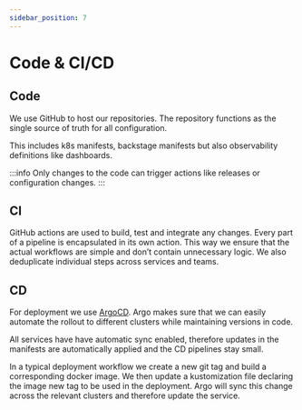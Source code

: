 ```yaml
---
sidebar_position: 7
---
```

# Code & CI/CD

## Code
We use GitHub to host our repositories.
The repository functions as the single source of truth for all configuration.

This includes k8s manifests, backstage manifests but also observability definitions like dashboards.

:::info
Only changes to the code can trigger actions like releases or configuration changes.
:::

## CI
GitHub actions are used to build, test and integrate any changes.
Every part of a pipeline is encapsulated in its own action.
This way we ensure that the actual workflows are simple and don’t contain unnecessary logic. We also deduplicate individual steps across services and teams.

## CD
For deployment we use [ArgoCD](https://argo-cd.readthedocs.io). 
Argo makes sure that we can easily automate the rollout to different clusters while maintaining versions in code.

All services have have automatic sync enabled, therefore updates in the manifests are automatically applied and the CD pipelines stay small.

In a typical deployment workflow we create a new git tag and build a corresponding docker image.
We then update a kustomization file declaring the image new tag to be used in the deployment. Argo will sync this change across the relevant clusters and therefore update the service.
